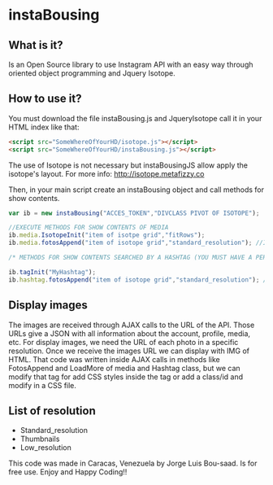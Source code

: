 # instaBousing

## What is it?

Is an Open Source library to use Instagram API with an easy way through oriented object programming and Jquery Isotope.

## How to use it?

You must download the file instaBousing.js and JqueryIsotope call it in your HTML index like that:

```html
<script src="SomeWhereOfYourHD/isotope.js"></script>
<script src="SomeWhereOfYourHD/instaBousing.js"></script>
```

The use of Isotope is not necessary but instaBousingJS allow apply the isotope's layout. For more info: <http://isotope.metafizzy.co>

Then, in your main script create an instaBousing object and call methods for show contents.

```js
var ib = new instaBousing("ACCES_TOKEN","DIVCLASS PIVOT OF ISOTOPE");

//EXECUTE METHODS FOR SHOW CONTENTS OF MEDIA
ib.media.IsotopeInit("item of isotpe grid","fitRows");
ib.media.fotosAppend("item of isotope grid","standard_resolution"); //IN THIS CASE standard_resolution

/* METHODS FOR SHOW CONTENTS SEARCHED BY A HASHTAG (YOU MUST HAVE A PERMISSION OF INSTAGRAM API: SEE https://www.instagram.com/developer/review/ */

ib.tagInit("MyHashtag");
ib.hashtag.fotosAppend("item of isotope grid","standard_resolution"); //IN THIS CASE standard_resolution
```

## Display images

The images are received through AJAX calls to the URL of the API. Those URLs give a JSON with all information about the account, profile, media, etc. For display images, we need the URL of each photo in a specific resolution. Once we receive the images URL we can display with IMG of HTML. That code was written inside AJAX calls in methods like FotosAppend and LoadMore of media and Hashtag class, but we can modify that tag for add CSS styles inside the tag or add a class/id and modify in a CSS file.

## List of resolution

- Standard_resolution
- Thumbnails
- Low_resolution

This code was made in Caracas, Venezuela by Jorge Luis Bou-saad. Is for free use. Enjoy and Happy Coding!!
